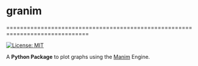 # granim
==============================================================================

[![License: MIT](https://img.shields.io/badge/License-MIT-blue.svg)](https://opensource.org/licenses/MIT)

<!-- .. image:: https://ci.appveyor.com/api/projects/status/cbv7ak2i59wf3lpj?svg=true
    :alt: numpy-stl test status 
    :target: https://ci.appveyor.com/project/WoLpH/numpy-stl

.. image:: https://travis-ci.org/WoLpH/numpy-stl.svg?branch=master
    :alt: numpy-stl test status 
    :target: https://travis-ci.org/WoLpH/numpy-stl

.. image:: https://badge.fury.io/py/numpy-stl.svg
    :alt: numpy-stl Pypi version 
    :target: https://pypi.python.org/pypi/numpy-stl

.. image:: https://coveralls.io/repos/WoLpH/numpy-stl/badge.svg?branch=master
    :alt: numpy-stl code coverage 
    :target: https://coveralls.io/r/WoLpH/numpy-stl?branch=master

.. image:: https://img.shields.io/pypi/pyversions/numpy-stl.svg -->

A **Python Package** to plot graphs using the [Manim](https://github.com/3b1b/manim) Engine.

<!-- Links
-----

 - The source: https://github.com/WoLpH/numpy-stl
 - Project page: https://pypi.python.org/pypi/numpy-stl
 - Reporting bugs: https://github.com/WoLpH/numpy-stl/issues
 - Documentation: http://numpy-stl.readthedocs.org/en/latest/
 - My blog: https://wol.ph/

Requirements for installing:
------------------------------------------------------------------------------

 - `numpy`_ any recent version
 - `python-utils`_ version 1.6 or greater

Installation:
------------------------------------------------------------------------------

`pip install numpy-stl`

Initial usage:
------------------------------------------------------------------------------

 - `stl2bin your_ascii_stl_file.stl new_binary_stl_file.stl`
 - `stl2ascii your_binary_stl_file.stl new_ascii_stl_file.stl`
 - `stl your_ascii_stl_file.stl new_binary_stl_file.stl`

Contributing:
------------------------------------------------------------------------------

Contributions are always welcome. Please view the guidelines to get started:
https://github.com/WoLpH/numpy-stl/blob/develop/CONTRIBUTING.rst

Quickstart
------------------------------------------------------------------------------

.. code-block:: python

    import numpy
    from stl import mesh

    # Using an existing stl file:
    your_mesh = mesh.Mesh.from_file('some_file.stl')

    # Or creating a new mesh (make sure not to overwrite the `mesh` import by
    # naming it `mesh`):
    VERTICE_COUNT = 100
    data = numpy.zeros(VERTICE_COUNT, dtype=mesh.Mesh.dtype)
    your_mesh = mesh.Mesh(data, remove_empty_areas=False)

    # The mesh normals (calculated automatically)
    your_mesh.normals
    # The mesh vectors
    your_mesh.v0, your_mesh.v1, your_mesh.v2
    # Accessing individual points (concatenation of v0, v1 and v2 in triplets)
    assert (your_mesh.points[0][0:3] == your_mesh.v0[0]).all()
    assert (your_mesh.points[0][3:6] == your_mesh.v1[0]).all()
    assert (your_mesh.points[0][6:9] == your_mesh.v2[0]).all()
    assert (your_mesh.points[1][0:3] == your_mesh.v0[1]).all()

    your_mesh.save('new_stl_file.stl')

Plotting using `matplotlib`_ is equally easy:
------------------------------------------------------------------------------

.. code-block:: python

    from stl import mesh
    from mpl_toolkits import mplot3d
    from matplotlib import pyplot

    # Create a new plot
    figure = pyplot.figure()
    axes = mplot3d.Axes3D(figure)

    # Load the STL files and add the vectors to the plot
    your_mesh = mesh.Mesh.from_file('tests/stl_binary/HalfDonut.stl')
    axes.add_collection3d(mplot3d.art3d.Poly3DCollection(your_mesh.vectors))

    # Auto scale to the mesh size
    scale = your_mesh.points.flatten()
    axes.auto_scale_xyz(scale, scale, scale)

    # Show the plot to the screen
    pyplot.show()

.. _numpy: http://numpy.org/
.. _matplotlib: http://matplotlib.org/
.. _python-utils: https://github.com/WoLpH/python-utils

Modifying Mesh objects
------------------------------------------------------------------------------

.. code-block:: python

    from stl import mesh
    import math
    import numpy

    # Create 3 faces of a cube
    data = numpy.zeros(6, dtype=mesh.Mesh.dtype)

    # Top of the cube
    data['vectors'][0] = numpy.array([[0, 1, 1],
                                      [1, 0, 1],
                                      [0, 0, 1]])
    data['vectors'][1] = numpy.array([[1, 0, 1],
                                      [0, 1, 1],
                                      [1, 1, 1]])
    # Front face
    data['vectors'][2] = numpy.array([[1, 0, 0],
                                      [1, 0, 1],
                                      [1, 1, 0]])
    data['vectors'][3] = numpy.array([[1, 1, 1],
                                      [1, 0, 1],
                                      [1, 1, 0]])
    # Left face
    data['vectors'][4] = numpy.array([[0, 0, 0],
                                      [1, 0, 0],
                                      [1, 0, 1]])
    data['vectors'][5] = numpy.array([[0, 0, 0],
                                      [0, 0, 1],
                                      [1, 0, 1]])

    # Since the cube faces are from 0 to 1 we can move it to the middle by
    # substracting .5
    data['vectors'] -= .5

    # Generate 4 different meshes so we can rotate them later
    meshes = [mesh.Mesh(data.copy()) for _ in range(4)]

    # Rotate 90 degrees over the Y axis
    meshes[0].rotate([0.0, 0.5, 0.0], math.radians(90))

    # Translate 2 points over the X axis
    meshes[1].x += 2

    # Rotate 90 degrees over the X axis
    meshes[2].rotate([0.5, 0.0, 0.0], math.radians(90))
    # Translate 2 points over the X and Y points
    meshes[2].x += 2
    meshes[2].y += 2

    # Rotate 90 degrees over the X and Y axis
    meshes[3].rotate([0.5, 0.0, 0.0], math.radians(90))
    meshes[3].rotate([0.0, 0.5, 0.0], math.radians(90))
    # Translate 2 points over the Y axis
    meshes[3].y += 2


    # Optionally render the rotated cube faces
    from matplotlib import pyplot
    from mpl_toolkits import mplot3d

    # Create a new plot
    figure = pyplot.figure()
    axes = mplot3d.Axes3D(figure)

    # Render the cube faces
    for m in meshes:
        axes.add_collection3d(mplot3d.art3d.Poly3DCollection(m.vectors))

    # Auto scale to the mesh size
    scale = numpy.concatenate([m.points for m in meshes]).flatten()
    axes.auto_scale_xyz(scale, scale, scale)

    # Show the plot to the screen
    pyplot.show()

Extending Mesh objects
------------------------------------------------------------------------------

.. code-block:: python

    from stl import mesh
    import math
    import numpy

    # Create 3 faces of a cube
    data = numpy.zeros(6, dtype=mesh.Mesh.dtype)

    # Top of the cube
    data['vectors'][0] = numpy.array([[0, 1, 1],
                                      [1, 0, 1],
                                      [0, 0, 1]])
    data['vectors'][1] = numpy.array([[1, 0, 1],
                                      [0, 1, 1],
                                      [1, 1, 1]])
    # Front face
    data['vectors'][2] = numpy.array([[1, 0, 0],
                                      [1, 0, 1],
                                      [1, 1, 0]])
    data['vectors'][3] = numpy.array([[1, 1, 1],
                                      [1, 0, 1],
                                      [1, 1, 0]])
    # Left face
    data['vectors'][4] = numpy.array([[0, 0, 0],
                                      [1, 0, 0],
                                      [1, 0, 1]])
    data['vectors'][5] = numpy.array([[0, 0, 0],
                                      [0, 0, 1],
                                      [1, 0, 1]])

    # Since the cube faces are from 0 to 1 we can move it to the middle by
    # substracting .5
    data['vectors'] -= .5

    cube_back = mesh.Mesh(data.copy())
    cube_front = mesh.Mesh(data.copy())

    # Rotate 90 degrees over the X axis followed by the Y axis followed by the
    # X axis
    cube_back.rotate([0.5, 0.0, 0.0], math.radians(90))
    cube_back.rotate([0.0, 0.5, 0.0], math.radians(90))
    cube_back.rotate([0.5, 0.0, 0.0], math.radians(90))

    cube = mesh.Mesh(numpy.concatenate([
        cube_back.data.copy(),
        cube_front.data.copy(),
    ]))

    # Optionally render the rotated cube faces
    from matplotlib import pyplot
    from mpl_toolkits import mplot3d

    # Create a new plot
    figure = pyplot.figure()
    axes = mplot3d.Axes3D(figure)

    # Render the cube
    axes.add_collection3d(mplot3d.art3d.Poly3DCollection(cube.vectors))

    # Auto scale to the mesh size
    scale = cube_back.points.flatten()
    axes.auto_scale_xyz(scale, scale, scale)

    # Show the plot to the screen
    pyplot.show()

Creating Mesh objects from a list of vertices and faces
------------------------------------------------------------------------------

.. code-block:: python

    import numpy as np
    from stl import mesh

    # Define the 8 vertices of the cube
    vertices = np.array([\
        [-1, -1, -1],
        [+1, -1, -1],
        [+1, +1, -1],
        [-1, +1, -1],
        [-1, -1, +1],
        [+1, -1, +1],
        [+1, +1, +1],
        [-1, +1, +1]])
    # Define the 12 triangles composing the cube
    faces = np.array([\
        [0,3,1],
        [1,3,2],
        [0,4,7],
        [0,7,3],
        [4,5,6],
        [4,6,7],
        [5,1,2],
        [5,2,6],
        [2,3,6],
        [3,7,6],
        [0,1,5],
        [0,5,4]])

    # Create the mesh
    cube = mesh.Mesh(np.zeros(faces.shape[0], dtype=mesh.Mesh.dtype))
    for i, f in enumerate(faces):
        for j in range(3):
            cube.vectors[i][j] = vertices[f[j],:]

    # Write the mesh to file "cube.stl"
    cube.save('cube.stl')


Evaluating Mesh properties (Volume, Center of gravity, Inertia)
------------------------------------------------------------------------------

.. code-block:: python

    import numpy as np
    from stl import mesh

    # Using an existing closed stl file:
    your_mesh = mesh.Mesh.from_file('some_file.stl')

    volume, cog, inertia = your_mesh.get_mass_properties()
    print("Volume                                  = {0}".format(volume))
    print("Position of the center of gravity (COG) = {0}".format(cog))
    print("Inertia matrix at expressed at the COG  = {0}".format(inertia[0,:]))
    print("                                          {0}".format(inertia[1,:]))
    print("                                          {0}".format(inertia[2,:]))

Combining multiple STL files
------------------------------------------------------------------------------

.. code-block:: python

    import math
    import stl
    from stl import mesh
    import numpy


    # find the max dimensions, so we can know the bounding box, getting the height,
    # width, length (because these are the step size)...
    def find_mins_maxs(obj):
        minx = obj.x.min()
        maxx = obj.x.max()
        miny = obj.y.min()
        maxy = obj.y.max()
        minz = obj.z.min()
        maxz = obj.z.max()
        return minx, maxx, miny, maxy, minz, maxz


    def translate(_solid, step, padding, multiplier, axis):
        if 'x' == axis:
            items = 0, 3, 6
        elif 'y' == axis:
            items = 1, 4, 7
        elif 'z' == axis:
            items = 2, 5, 8
        else:
            raise RuntimeError('Unknown axis %r, expected x, y or z' % axis)

        # _solid.points.shape == [:, ((x, y, z), (x, y, z), (x, y, z))]
        _solid.points[:, items] += (step * multiplier) + (padding * multiplier)


    def copy_obj(obj, dims, num_rows, num_cols, num_layers):
        w, l, h = dims
        copies = []
        for layer in range(num_layers):
            for row in range(num_rows):
                for col in range(num_cols):
                    # skip the position where original being copied is
                    if row == 0 and col == 0 and layer == 0:
                        continue
                    _copy = mesh.Mesh(obj.data.copy())
                    # pad the space between objects by 10% of the dimension being
                    # translated
                    if col != 0:
                        translate(_copy, w, w / 10., col, 'x')
                    if row != 0:
                        translate(_copy, l, l / 10., row, 'y')
                    if layer != 0:
                        translate(_copy, h, h / 10., layer, 'z')
                    copies.append(_copy)
        return copies

    # Using an existing stl file:
    main_body = mesh.Mesh.from_file('ball_and_socket_simplified_-_main_body.stl')

    # rotate along Y
    main_body.rotate([0.0, 0.5, 0.0], math.radians(90))

    minx, maxx, miny, maxy, minz, maxz = find_mins_maxs(main_body)
    w1 = maxx - minx
    l1 = maxy - miny
    h1 = maxz - minz
    copies = copy_obj(main_body, (w1, l1, h1), 2, 2, 1)

    # I wanted to add another related STL to the final STL
    twist_lock = mesh.Mesh.from_file('ball_and_socket_simplified_-_twist_lock.stl')
    minx, maxx, miny, maxy, minz, maxz = find_mins_maxs(twist_lock)
    w2 = maxx - minx
    l2 = maxy - miny
    h2 = maxz - minz
    translate(twist_lock, w1, w1 / 10., 3, 'x')
    copies2 = copy_obj(twist_lock, (w2, l2, h2), 2, 2, 1)
    combined = mesh.Mesh(numpy.concatenate([main_body.data, twist_lock.data] +
                                        [copy.data for copy in copies] +
                                        [copy.data for copy in copies2]))

    combined.save('combined.stl', mode=stl.Mode.ASCII)  # save as ASCII

Known limitations
------------------------------------------------------------------------------

 - When speedups are enabled the STL name is automatically converted to
   lowercase. -->
